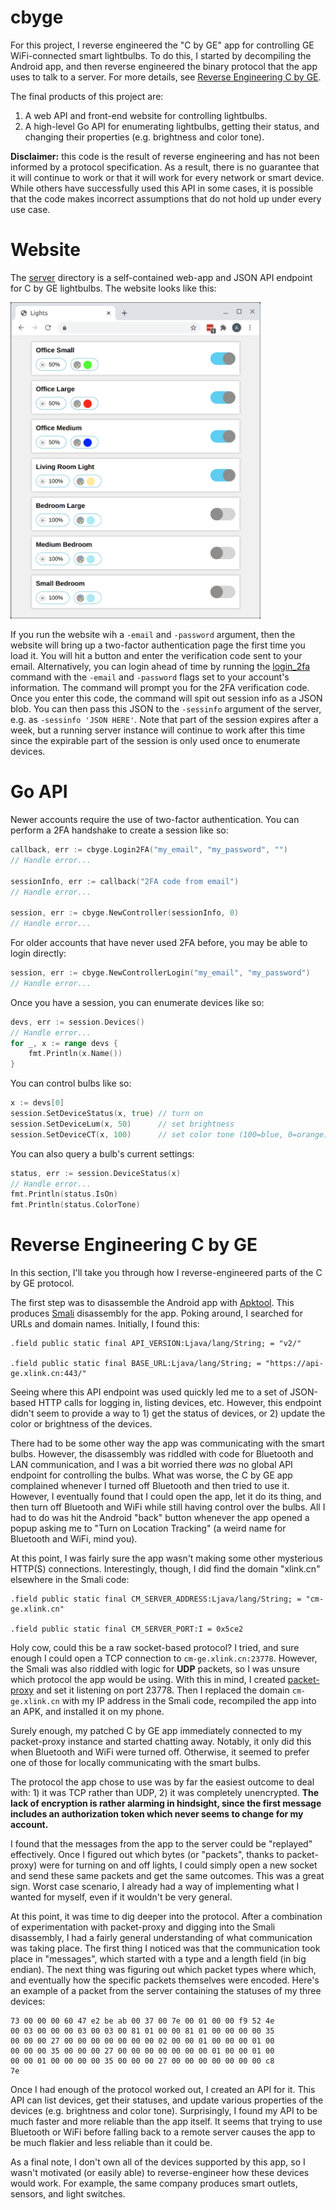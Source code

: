 # cbyge

For this project, I reverse engineered the "C by GE" app for controlling GE WiFi-connected smart lightbulbs. To do this, I started by decompiling the Android app, and then reverse engineered the binary protocol that the app uses to talk to a server. For more details, see [Reverse Engineering C by GE](#reverse-engineering-c-by-ge).

The final products of this project are:
  1. A web API and front-end website for controlling lightbulbs.
  2. A high-level Go API for enumerating lightbulbs, getting their status, and changing their properties (e.g. brightness and color tone).

**Disclaimer:** this code is the result of reverse engineering and has not been informed by a protocol specification. As a result, there is no guarantee that it will continue to work or that it will work for every network or smart device. While others have successfully used this API in some cases, it is possible that the code makes incorrect assumptions that do not hold up under every use case.

# Website

The [server](server) directory is a self-contained web-app and JSON API endpoint for C by GE lightbulbs. The website looks like this:

<img src="server/screenshot/lights.png" alt="Screenshot of the website" width="400">

If you run the website wih a `-email` and `-password` argument, then the website will bring up a two-factor authentication page the first time you load it. You will hit a button and enter the verification code sent to your email. Alternatively, you can login ahead of time by running the [login_2fa](login_2fa) command with the `-email` and `-password` flags set to your account's information. The command will prompt you for the 2FA verification code. Once you enter this code, the command will spit out session info as a JSON blob. You can then pass this JSON to the `-sessinfo` argument of the server, e.g. as `-sessinfo 'JSON HERE'`. Note that part of the session expires after a week, but a running server instance will continue to work after this time since the expirable part of the session is only used once to enumerate devices.

# Go API

Newer accounts require the use of two-factor authentication. You can perform a 2FA handshake to create a session like so:


```go
callback, err := cbyge.Login2FA("my_email", "my_password", "")
// Handle error...

sessionInfo, err := callback("2FA code from email")
// Handle error...

session, err := cbyge.NewController(sessionInfo, 0)
// Handle error...
```

For older accounts that have never used 2FA before, you may be able to login directly:

```go
session, err := cbyge.NewControllerLogin("my_email", "my_password")
// Handle error...
```

Once you have a session, you can enumerate devices like so:

```go
devs, err := session.Devices()
// Handle error...
for _, x := range devs {
    fmt.Println(x.Name())
}
```

You can control bulbs like so:

```go
x := devs[0]
session.SetDeviceStatus(x, true) // turn on
session.SetDeviceLum(x, 50)      // set brightness
session.SetDeviceCT(x, 100)      // set color tone (100=blue, 0=orange)
```

You can also query a bulb's current settings:

```go
status, err := session.DeviceStatus(x)
// Handle error...
fmt.Println(status.IsOn)
fmt.Println(status.ColorTone)
```

# Reverse Engineering C by GE

In this section, I'll take you through how I reverse-engineered parts of the C by GE protocol.

The first step was to disassemble the Android app with [Apktool](https://ibotpeaches.github.io/Apktool/). This produces [Smali](https://github.com/JesusFreke/smali) disassembly for the app. Poking around, I searched for URLs and domain names. Initially, I found this:

```smali
.field public static final API_VERSION:Ljava/lang/String; = "v2/"

.field public static final BASE_URL:Ljava/lang/String; = "https://api-ge.xlink.cn:443/"
```

Seeing where this API endpoint was used quickly led me to a set of JSON-based HTTP calls for logging in, listing devices, etc. However, this endpoint didn't seem to provide a way to 1) get the status of devices, or 2) update the color or brightness of the devices.

There had to be some other way the app was communicating with the smart bulbs. However, the disassembly was riddled with code for Bluetooth and LAN communication, and I was a bit worried there *was* no global API endpoint for controlling the bulbs. What was worse, the C by GE app complained whenever I turned off Bluetooth and then tried to use it. However, I eventually found that I could open the app, let it do its thing, and then turn off Bluetooth and WiFi while still having control over the bulbs. All I had to do was hit the Android "back" button whenever the app opened a popup asking me to "Turn on Location Tracking" (a weird name for Bluetooth and WiFi, mind you).

At this point, I was fairly sure the app wasn't making some other mysterious HTTP(S) connections. Interestingly, though, I did find the domain "xlink.cn" elsewhere in the Smali code:

```smali
.field public static final CM_SERVER_ADDRESS:Ljava/lang/String; = "cm-ge.xlink.cn"

.field public static final CM_SERVER_PORT:I = 0x5ce2
```

Holy cow, could this be a raw socket-based protocol? I tried, and sure enough I could open a TCP connection to `cm-ge.xlink.cn:23778`. However, the Smali was also riddled with logic for **UDP** packets, so I was unsure which protocol the app would be using. With this in mind, I created [packet-proxy](https://github.com/unixpickle/packet-proxy) and set it listening on port 23778. Then I replaced the domain `cm-ge.xlink.cn` with my IP address in the Smali code, recompiled the app into an APK, and installed it on my phone.

Surely enough, my patched C by GE app immediately connected to my packet-proxy instance and started chatting away. Notably, it only did this when Bluetooth and WiFi were turned off. Otherwise, it seemed to prefer one of those for locally communicating with the smart bulbs.

The protocol the app chose to use was by far the easiest outcome to deal with: 1) it was TCP rather than UDP, 2) it was completely unencrypted. **The lack of encryption is rather alarming in hindsight, since the first message includes an authorization token which never seems to change for my account.**

I found that the messages from the app to the server could be "replayed" effectively. Once I figured out which bytes (or "packets", thanks to packet-proxy) were for turning on and off lights, I could simply open a new socket and send these same packets and get the same outcomes. This was a great sign. Worst case scenario, I already had a way of implementing what I wanted for myself, even if it wouldn't be very general.

At this point, it was time to dig deeper into the protocol. After a combination of experimentation with packet-proxy and digging into the Smali disassembly, I had a fairly general understanding of what communication was taking place. The first thing I noticed was that the communication took place in "messages", which started with a type and a length field (in big endian). The next thing was figuring out which packet types where which, and eventually how the specific packets themselves were encoded. Here's an example of a packet from the server containing the statuses of my three devices:

```
73 00 00 00 60 47 e2 be ab 00 37 00 7e 00 01 00 00 f9 52 4e
00 03 00 00 00 03 00 03 00 81 01 00 00 81 01 00 00 00 00 35
00 00 00 27 00 00 00 00 00 00 00 02 00 00 01 00 00 00 01 00
00 00 00 35 00 00 00 27 00 00 00 00 00 00 00 01 00 00 01 00
00 00 01 00 00 00 00 35 00 00 00 27 00 00 00 00 00 00 00 c8
7e 
```

Once I had enough of the protocol worked out, I created an API for it. This API can list devices, get their statuses, and update various properties of the devices (e.g. brightness and color tone). Surprisingly, I found my API to be much faster and more reliable than the app itself. It seems that trying to use Bluetooth or WiFi before falling back to a remote server causes the app to be much flakier and less reliable than it could be.

As a final note, I don't own all of the devices supported by this app, so I wasn't motivated (or easily able) to reverse-engineer how these devices would work. For example, the same company produces smart outlets, sensors, and light switches.
